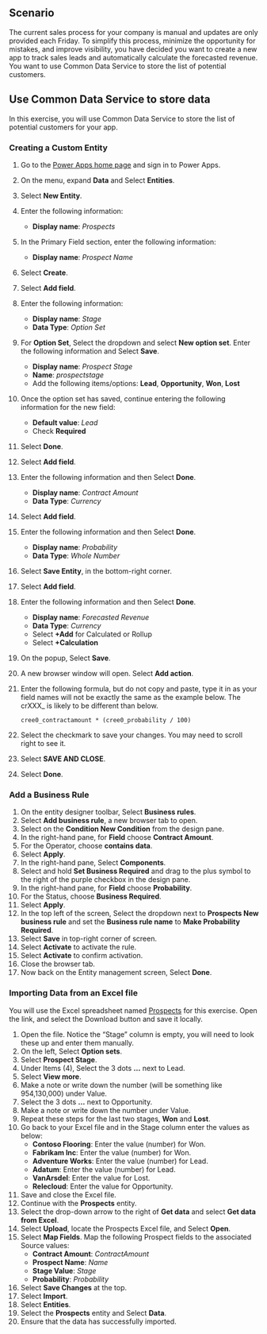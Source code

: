 ## Scenario

The current sales process for your company is manual and updates are only provided
each Friday. To simplify this process, minimize the opportunity for mistakes, and 
improve visibility, you have decided you want to create a new app to track sales 
leads and automatically calculate the forecasted revenue. You want to use Common 
Data Service to store the list of potential customers. 

## Use Common Data Service to store data

In this exercise, you will use Common Data Service to store the list of potential 
customers for your app. 

### Creating a Custom Entity

1. Go to the [Power Apps home page](https://powerapps.microsoft.com/?azure-portal=true) and sign in to Power Apps.
1. On the menu, expand **Data** and Select **Entities**.
1. Select **New Entity**.
1. Enter the following information:
	- **Display name**: *Prospects*
1. In the Primary Field section, enter the following information:
	- **Display name**: *Prospect Name*
1. Select **Create**.
1. Select **Add field**.
1. Enter the following information:
	- **Display name**: *Stage*
	- **Data Type**: *Option Set*
1. For **Option Set**, Select the dropdown and select **New option set**. Enter the following information and Select **Save**.
	- **Display name**: *Prospect Stage*
	- **Name**: *prospectstage*
	- Add the following items/options: **Lead**, **Opportunity**, **Won**, **Lost**		
1. Once the option set has saved, continue entering the following information for the new field:
	- **Default value**: *Lead*
	- Check **Required**
1. Select **Done**.
1. Select **Add field**.
1. Enter the following information and then Select **Done**.
	- **Display name**: *Contract Amount*
	- **Data Type**: *Currency*
1. Select **Add field**.
1. Enter the following information and then Select **Done**.
	- **Display name**: *Probability*
	- **Data Type**: *Whole Number*
1. Select **Save Entity**, in the bottom-right corner.
1. Select **Add field**.
1. Enter the following information and then Select **Done**.
	- **Display name**: *Forecasted Revenue*
	- **Data Type**: *Currency*
	- Select **+Add** for Calculated or Rollup
	- Select **+Calculation**
1. On the popup, Select **Save**.
1. A new browser window will open. Select **Add action**.
1. Enter the following formula, but do not copy and paste, type it in as your field names will not be exactly the same as the example below.  The crXXX_ is likely to be different than below.

	```cree0_contractamount * (cree0_probability / 100)```
1. Select the checkmark to save your changes. You may need to scroll right to see it.
1. Select **SAVE AND CLOSE**.
1. Select **Done**.

### Add a Business Rule

1.	On the entity designer toolbar, Select **Business rules**.
1.	Select **Add business rule**, a new browser tab to open.
1.	Select on the **Condition New Condition** from the design pane.
1.	In the right-hand pane, for **Field** choose **Contract Amount**.
1.	For the Operator, choose **contains data**.
1.	Select **Apply**.
1.	In the right-hand pane, Select **Components**.
1.	Select and hold **Set Business Required** and drag to the plus symbol to the right of the purple checkbox in the design pane.
1.	In the right-hand pane, for **Field** choose **Probability**.
1.	For the Status, choose **Business Required**.
1.	Select **Apply**.
1.	In the top left of the screen, Select the dropdown next to **Prospects New business rule** and set the **Business rule name** to **Make Probability Required**.
1.	Select **Save** in top-right corner of screen.
1.	Select **Activate** to activate the rule.
1.	Select **Activate** to confirm activation.
1.	Close the browser tab.
1.	Now back on the Entity management screen, Select **Done**.

### Importing Data from an Excel file

You will use the Excel spreadsheet named [Prospects](https://github.com/MicrosoftDocs/mslearn-developer-tools-power-platform/blob/master/power-apps/Prospects.zip/?azure-portal=true) for this
exercise. Open the link, and select the Download button and save it locally. 

1. Open the file. Notice the “Stage” column is empty, you will need to look these up and enter them manually. 
1. On the left, Select **Option sets**.
1. Select **Prospect Stage**.
1. Under Items (4), Select the 3 dots **…** next to Lead.
1. Select **View more**.
1. Make a note or write down the number (will be something like 954,130,000) under Value.
1. Select the 3 dots **…** next to Opportunity.
1. Make a note or write down the number under Value.
1. Repeat these steps for the last two stages, **Won** and **Lost**.
1. Go back to your Excel file and in the Stage column enter the values as below:
	- **Contoso Flooring**: Enter the value (number) for Won.
	- **Fabrikam Inc**: Enter the value (number) for Won.
	- **Adventure Works**: Enter the value (number) for Lead.
	- **Adatum**: Enter the value (number) for Lead.
	- **VanArsdel**: Enter the value for Lost.
	- **Relecloud**: Enter the value for Opportunity.
1. Save and close the Excel file.
1. Continue with the **Prospects** entity.
1. Select the drop-down arrow to the right of **Get data** and select **Get data from Excel**.
1. Select **Upload**, locate the Prospects Excel file, and Select **Open**.
1. Select **Map Fields**.  Map the following Prospect fields to the associated Source values:
	- **Contract Amount**: *ContractAmount*
	- **Prospect Name**: *Name*
	- **Stage Value**: *Stage*
	- **Probability**: *Probability*
1. Select **Save Changes** at the top.
1. Select **Import**.
1. Select **Entities**.
1. Select the **Prospects** entity and Select **Data**.
1. Ensure that the data has successfully imported.

